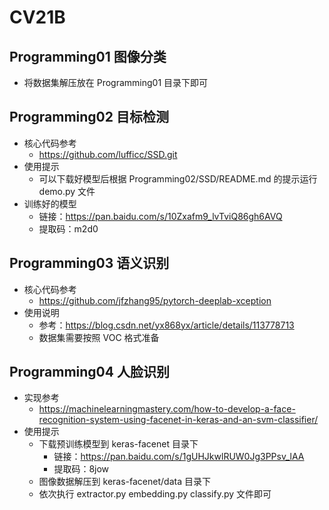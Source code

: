 # CV21B

## Programming01 图像分类
- 将数据集解压放在 Programming01 目录下即可

## Programming02 目标检测
- 核心代码参考
  - https://github.com/lufficc/SSD.git
- 使用提示
  - 可以下载好模型后根据 Programming02/SSD/README.md 的提示运行 demo.py 文件
- 训练好的模型
  - 链接：https://pan.baidu.com/s/10Zxafm9_lvTviQ86gh6AVQ 
  - 提取码：m2d0

## Programming03 语义识别
- 核心代码参考
  - https://github.com/jfzhang95/pytorch-deeplab-xception
- 使用说明
  - 参考：https://blog.csdn.net/yx868yx/article/details/113778713
  - 数据集需要按照 VOC 格式准备

## Programming04 人脸识别
- 实现参考
  - https://machinelearningmastery.com/how-to-develop-a-face-recognition-system-using-facenet-in-keras-and-an-svm-classifier/
- 使用提示
  - 下载预训练模型到 keras-facenet 目录下
    - 链接：https://pan.baidu.com/s/1gUHJkwlRUW0Jg3PPsv_lAA 
    - 提取码：8jow
  - 图像数据解压到 keras-facenet/data 目录下
  - 依次执行 extractor.py embedding.py classify.py 文件即可
